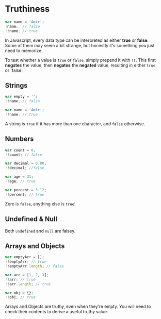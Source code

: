 # Truthiness

```js
var name = 'Amir';
!name;  // false
!!name; // true
```

In Javascript, every data type can be interpreted as either __true__ or __false__.
Some of them may seem a bit strange, but honestly it's something you just need to memorize.

To test whether a value is `true` or `false`, simply prepend it with `!!`.
This first __negates__ the value, then __negates__ the __negated__ value, resulting in either `true` or `false.

## Strings

```js
var empty = '';
!!name; // false

var name = 'Amir';
!!name; // true
```

A string is `true` if it has more than one character, and `false` otherwise.

## Numbers

```js
var count = 0;
!!count; // false

var decimal = 0.00;
!!decimal; //false

var age = 31;
!!age; // true

var percent = 3.12;
!!percent; // true
```

Zero is `false`, anything else is `true`!

## Undefined & Null

Both `undefined` and `null` are falsey.

## Arrays and Objects

```js
var emptyArr = [];
!!emptyArr; // true
!!emptyArr.length; // false

var arr = [1, 2, 3];
!!arr; // true
!!arr.length; // true

var obj = {};
!!obj; // true
```

Arrays and Objects are truthy, even when they're empty.
You will need to check their contents to derive a useful truthy value.
